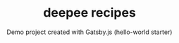 
<div style="text-align:center">
  <h1>deepee recipes</h1>

  <p>Demo project created with Gatsby.js (hello-world starter)</p>
</div>

